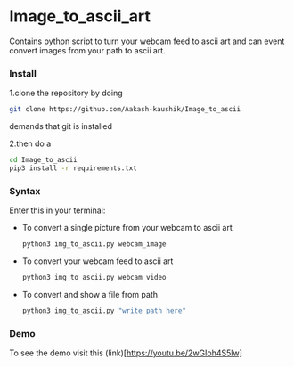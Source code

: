 # Image_to_ascii_art
Contains python script to turn your webcam feed to ascii art and can event convert images from your path to ascii art.

### Install
1.clone the repository by doing 
```bash
git clone https://github.com/Aakash-kaushik/Image_to_ascii
```
demands that git is installed

2.then do a 
```bash
cd Image_to_ascii
pip3 install -r requirements.txt
```

### Syntax
Enter this in your terminal:

* To convert a single picture from your webcam to ascii art
  ```bash
  python3 img_to_ascii.py webcam_image 
  ```
* To convert your webcam feed to ascii art
  ```bash
  python3 img_to_ascii.py webcam_video 
  ```
* To convert and show a file from path 
  ```bash
  python3 img_to_ascii.py "write path here" 
  ```
### Demo
To see the demo visit this (link)[https://youtu.be/2wGIoh4S5lw]



